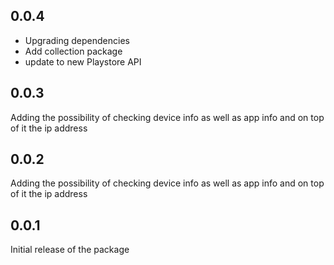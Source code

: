## 0.0.4

- Upgrading dependencies
- Add collection package
- update to new Playstore API

## 0.0.3

Adding the possibility of checking device info as well as app info and on top of it the ip address

## 0.0.2

Adding the possibility of checking device info as well as app info and on top of it the ip address

## 0.0.1

Initial release of the package